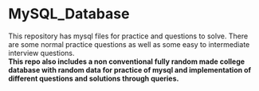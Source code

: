 # MySQL_Database 
This repository has mysql files for practice and questions to solve. There are some normal practice questions as well as some easy to intermediate interview questions.<br>
<b>This repo also includes a non conventional fully random made college database with random data for practice of mysql and implementation of different questions and solutions through queries.</b>
